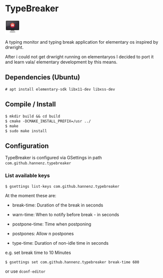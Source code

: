 # TypeBreaker

![Logo](https://github.com/hannenz/typebreaker/blob/master/data/typebreaker-pause.png)

A typing monitor and typing break application for elementary os inspired by drwright.

After i could not get drwright running on elementaryos I decided to port it and learn vala/ elementary development by this means.

## Dependencies (Ubuntu)

```
# apt install elementary-sdk libx11-dev libxss-dev
```

## Compile / Install

```
$ mkdir build && cd build
$ cmake -DCMAKE_INSTALL_PREFIX=/usr ../
$ make
$ sudo make install
```

## Configuration

TypeBreaker is configured via GSettings in path `com.github.hannenz.typebreaker`

### List available keys

```
$ gsettings list-keys com.github.hannenz.typebreaker
```

At the moment these are:

- break-time: Duration of the break in seconds

- warn-time: When to notify before break - in seconds

- postpone-time: Time when postponing

- postpones: Allow n postpones

- type-time: Duration of non-idle time in seconds

e.g. set break time to 10 Minutes

```
$ gsettings set com.github.hannenz.typebreaker break-time 600
```

or use `dconf-editor`


